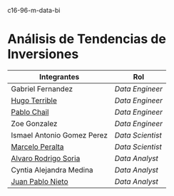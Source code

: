  c16-96-m-data-bi

# Análisis de Tendencias de Inversiones


| Integrantes | Rol |
|------------|------------|
| Gabriel Fernandez | *Data Engineer* |
| [Hugo Terrible](https://github.com/hterril) | *Data Engineer* |
| [Pablo Chail](https://github.com/Pablochail) | *Data Engineer* |
| Zoe Gonzalez | *Data Engineer* |
| Ismael Antonio Gomez Perez | *Data Scientist* |
| [Marcelo Peralta](https://github.com/Tato2013) | *Data Scientist* |
| [Alvaro Rodrigo Soria](https://github.com/Alvarosc90) | *Data Analyst* |
| Cyntia Alejandra Medina | *Data Analyst* |
| [Juan Pablo Nieto](https://github.com/JuanPabloNieto24) | *Data Analyst* |
